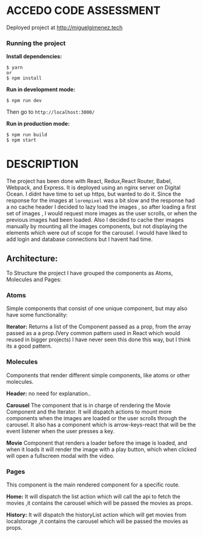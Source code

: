 #  ACCEDO CODE ASSESSMENT 


Deployed project at http://miguelgimenez.tech
### Running the project

**Install dependencies:**


    $ yarn 
    or 
    $ npm install


**Run in development mode:**


    $ npm run dev

Then go to ``http://localhost:3000/``

**Run in production mode:**


    $ npm run build
    $ npm start   
  
    


# DESCRIPTION


The project has been done with React, Redux,React Router, Babel, Webpack, and Express.
It is deployed using an nginx server on Digital Ocean. I didnt have time to set up https, but wanted to do it.
Since the response for the images at ```lorempixel``` was a bit slow and the response had a no cache header I decided to lazy load the images ,
so after loading a first set of images , I would request more images as the user scrolls, or when the previous images had been loaded.
Also I decided to cache ther images manually by mounting all the images components, but not displaying the elements which were out of 
scope for the carousel.
I would have liked to add login and database connections but I havent had time.


## Architecture:

To Structure the project I have grouped the components as Atoms, Molecules and Pages:

### Atoms

Simple components that consist of one unique component, but may also have some functionality:

**Iterator:** Returns a list of the Component passed as a prop, from the array passed as a a prop.(Very common pattern used in React which would reused in bigger projects) 
I have never seen this done this way, but I think its a good pattern.

### Molecules

Components that render different simple components, like atoms or other molecules.

**Header:** no need for explanation..

**Carousel** The component that is in charge of rendering the Movie Component and the Iterator. It will dispatch actions to mount more components
when the images are loaded or the user scrolls through the carousel. It also has a component which is arrow-keys-react that will be
the event listener when the user presses a key.

**Movie** Component that renders a loader before the image is loaded, and when it loads it will render the image with a play button,
which when clicked will open a fullscreen modal with the video.

### Pages

This component is the main rendered component for a specific route.

**Home:** It will dispatch the list action which will call the api to fetch 
the movies ,it contains the carousel which will be passed the movies as props.
 

**History:**  It will dispatch the historyList action which will get movies from localstorage
,it contains the carousel which will be passed the movies as props.





